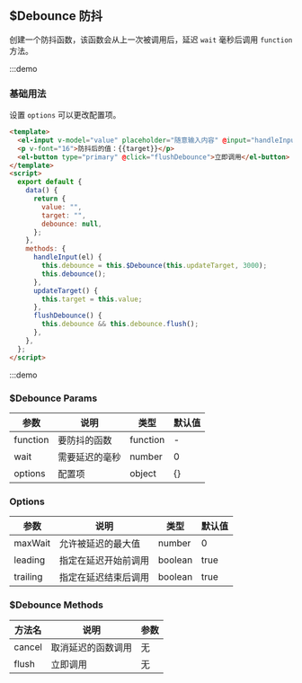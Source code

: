 ## \$Debounce 防抖

创建一个防抖函数，该函数会从上一次被调用后，延迟 `wait` 毫秒后调用 `function` 方法。

:::demo

### 基础用法

设置 `options` 可以更改配置项。

```html
<template>
  <el-input v-model="value" placeholder="随意输入内容" @input="handleInput" />
  <p v-font="16">防抖后的值：{{target}}</p>
  <el-button type="primary" @click="flushDebounce">立即调用</el-button>
</template>
<script>
  export default {
    data() {
      return {
        value: "",
        target: "",
        debounce: null,
      };
    },
    methods: {
      handleInput(el) {
        this.debounce = this.$Debounce(this.updateTarget, 3000);
        this.debounce();
      },
      updateTarget() {
        this.target = this.value;
      },
      flushDebounce() {
        this.debounce && this.debounce.flush();
      },
    },
  };
</script>
```

:::demo

### \$Debounce Params

| 参数     | 说明           | 类型     | 默认值 |
| -------- | -------------- | -------- | ------ |
| function | 要防抖的函数   | function | -      |
| wait     | 需要延迟的毫秒 | number   | 0      |
| options  | 配置项         | object   | {}     |

### Options

| 参数     | 说明                 | 类型    | 默认值 |
| -------- | -------------------- | ------- | ------ |
| maxWait  | 允许被延迟的最大值   | number  | 0      |
| leading  | 指定在延迟开始前调用 | boolean | true   |
| trailing | 指定在延迟结束后调用 | boolean | true   |

### \$Debounce Methods

| 方法名 | 说明               | 参数 |
| ------ | ------------------ | ---- |
| cancel | 取消延迟的函数调用 | 无   |
| flush  | 立即调用           | 无   |
